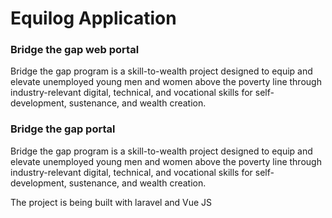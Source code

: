 <h1>Equilog Application</h1>
<h3><b>Bridge the gap web portal</b></h3>
<p>Bridge the gap program is a skill-to-wealth project designed to equip and elevate unemployed young men and women above the poverty line through industry-relevant digital, technical, and vocational skills for self-development, sustenance, and wealth creation.</p>
<h3><b>Bridge the gap portal</b></h3>
<p>Bridge the gap program is a skill-to-wealth project designed to equip and elevate unemployed young men and women above the poverty line through industry-relevant digital, technical, and vocational skills for self-development, sustenance, and wealth creation.</p>
<p>The project is being built with laravel and Vue JS<p>
